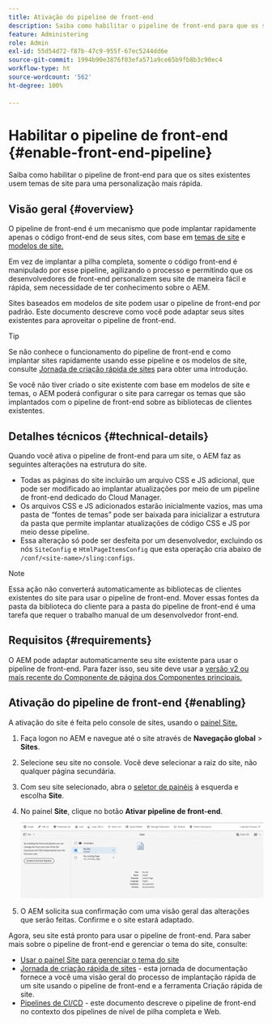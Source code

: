 ```yaml
---
title: Ativação do pipeline de front-end
description: Saiba como habilitar o pipeline de front-end para que os sites existentes usem temas de site para uma personalização mais rápida.
feature: Administering
role: Admin
exl-id: 55d54d72-f87b-47c9-955f-67ec5244dd6e
source-git-commit: 1994b90e3876f03efa571a9ce65b9fb8b3c90ec4
workflow-type: ht
source-wordcount: '562'
ht-degree: 100%

---
```


# Habilitar o pipeline de front-end {#enable-front-end-pipeline}

Saiba como habilitar o pipeline de front-end para que os sites existentes usem temas de site para uma personalização mais rápida.

## Visão geral {#overview}

O pipeline de front-end é um mecanismo que pode implantar rapidamente apenas o código front-end de seus sites, com base em [temas de site](site-themes.md) e [modelos de site.](site-templates.md)

Em vez de implantar a pilha completa, somente o código front-end é manipulado por esse pipeline, agilizando o processo e permitindo que os desenvolvedores de front-end personalizem seu site de maneira fácil e rápida, sem necessidade de ter conhecimento sobre o AEM.

Sites baseados em modelos de site podem usar o pipeline de front-end por padrão. Este documento descreve como você pode adaptar seus sites existentes para aproveitar o pipeline de front-end.

>[!TIP]
>
>Se não conhece o funcionamento do pipeline de front-end e como implantar sites rapidamente usando esse pipeline e os modelos de site, consulte [Jornada de criação rápida de sites](/help/journey-sites/quick-site/overview.md) para obter uma introdução.

Se você não tiver criado o site existente com base em modelos de site e temas, o AEM poderá configurar o site para carregar os temas que são implantados com o pipeline de front-end sobre as bibliotecas de clientes existentes.

## Detalhes técnicos {#technical-details}

Quando você ativa o pipeline de front-end para um site, o AEM faz as seguintes alterações na estrutura do site.

* Todas as páginas do site incluirão um arquivo CSS e JS adicional, que pode ser modificado ao implantar atualizações por meio de um pipeline de front-end dedicado do Cloud Manager.
* Os arquivos CSS e JS adicionados estarão inicialmente vazios, mas uma pasta de “fontes de temas” pode ser baixada para inicializar a estrutura da pasta que permite implantar atualizações de código CSS e JS por meio desse pipeline.
* Essa alteração só pode ser desfeita por um desenvolvedor, excluindo os nós `SiteConfig` e `HtmlPageItemsConfig` que esta operação cria abaixo de `/conf/<site-name>/sling:configs`.

>[!NOTE]
>
>Essa ação não converterá automaticamente as bibliotecas de clientes existentes do site para usar o pipeline de front-end. Mover essas fontes da pasta da biblioteca do cliente para a pasta do pipeline de front-end é uma tarefa que requer o trabalho manual de um desenvolvedor front-end.

## Requisitos {#requirements}

O AEM pode adaptar automaticamente seu site existente para usar o pipeline de front-end. Para fazer isso, seu site deve usar a [versão v2 ou mais recente do Componente de página dos Componentes principais.](https://experienceleague.adobe.com/docs/experience-manager-core-components/using/components/page.html?lang=pt-BR)

## Ativação do pipeline de front-end {#enabling}

A ativação do site é feita pelo console de sites, usando o [painel Site.](site-rail.md)

1. Faça logon no AEM e navegue até o site através de **Navegação global** > **Sites**.
1. Selecione seu site no console. Você deve selecionar a raiz do site, não qualquer página secundária.
1. Com seu site selecionado, abra o [seletor de painéis](/help/sites-cloud/authoring/getting-started/basic-handling.md#rail-selector) à esquerda e escolha **Site**.
1. No painel **Site**, clique no botão **Ativar pipeline de front-end**.

   ![Ativar pipeline de front-end](/help/sites-cloud/administering/assets/enable-front-end-pipeline.png)

1. O AEM solicita sua confirmação com uma visão geral das alterações que serão feitas. Confirme e o site estará adaptado.

Agora, seu site está pronto para usar o pipeline de front-end. Para saber mais sobre o pipeline de front-end e gerenciar o tema do site, consulte:

* [Usar o painel Site para gerenciar o tema do site](site-rail.md)
* [Jornada de criação rápida de sites](/help/journey-sites/quick-site/overview.md) - esta jornada de documentação fornece a você uma visão geral do processo de implantação rápida de um site usando o pipeline de front-end e a ferramenta Criação rápida de site.
* [Pipelines de CI/CD](/help/implementing/cloud-manager/configuring-pipelines/introduction-ci-cd-pipelines.md#front-end) - este documento descreve o pipeline de front-end no contexto dos pipelines de nível de pilha completa e Web.
